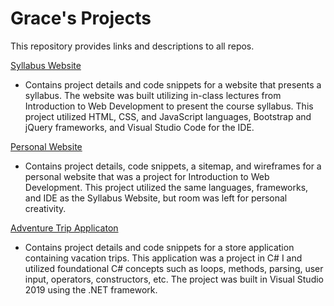 # Grace's Projects

This repository provides links and descriptions to all repos.

<a href="[https://github.com/gradlund/syllabusWebsite![image](https://user-images.githubusercontent.com/97908873/158035685-92ab08cf-c944-4548-a7d8-a729bdfbfce7.png)](https://github.com/gradlund/syllabusWebsite)">Syllabus Website</a> 
- Contains project details and code snippets for a website that presents a syllabus. The website was built utilizing in-class lectures from Introduction to Web Development to present the course syllabus. This project utilized HTML, CSS, and JavaScript languages, Bootstrap and jQuery frameworks, and Visual Studio Code for the IDE.

<a href="https://github.com/gradlund/personalWebsite![image](https://user-images.githubusercontent.com/97908873/158035846-820d97a2-5eda-436d-8cf8-fb6154400e8c.png)">Personal Website</a> 
- Contains project details, code snippets, a sitemap, and wireframes for a personal website that was a project for Introduction to Web Development. This project utilized the same languages, frameworks, and IDE as the Syllabus Website, but room was left for personal creativity. 

<a href="https://github.com/gradlund/vacationStoreApp![image](https://user-images.githubusercontent.com/97908873/158035961-6a8c951e-3c75-49f0-a085-45d41989e317.png)">Adventure Trip Applicaton</a>
- Contains project details and code snippets for a store application containing vacation trips. This application was a project in C# I and utilized foundational C# concepts such as loops, methods, parsing, user input, operators, constructors, etc. The project was built in Visual Studio 2019 using the .NET framework.
